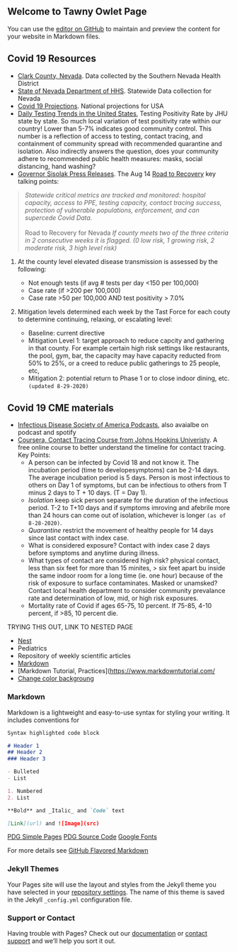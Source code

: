 ## Welcome to Tawny Owlet Page

You can use the [editor on GitHub](https://github.com/tawnyowlet/main/edit/gh-pages/index.md) to maintain and preview the content for your website in Markdown files.
## Covid 19 Resources
- [Clark County, Nevada](https://www.southernnevadahealthdistrict.org/coronavirus#cases). Data collected by the Southern Nevada Health District
- [State of Nevada Department of HHS](https://app.powerbigov.us/view?r=eyJrIjoiMjA2ZThiOWUtM2FlNS00MGY5LWFmYjUtNmQwNTQ3Nzg5N2I2IiwidCI6ImU0YTM0MGU2LWI4OWUtNGU2OC04ZWFhLTE1NDRkMjcwMzk4MCJ9). Statewide Data collection for Nevada
- [Covid 19 Projections](https://covid19.healthdata.org/united-states-of-america).  National projections for USA
- [Daily Testing Trends in the United States](https://coronavirus.jhu.edu/testing/individual-states?fbclid=IwAR02lG-1TMD6qsQ8zJ1-sMgdR-NbrN5K2R80Few3Wpe1M3Hz7TsndHTLBeoWhenever), Testing Positivity Rate by JHU state by state.   So much local variation of test positivity rate within our country! Lower than 5-7% indicates good community control.  This number is a reflection of access to testing, contact tracing, and containment of community spread with recommended quarantine and isolation. Also indirectly answers the question, does your community adhere to recommended public health measures: masks, social distancing, hand washing?
- [Governor Sisolak Press Releases](https://nvhealthresponse.nv.gov/news-resources/press-releases/).  The Aug 14 [Road to Recovery](https://nvhealthresponse.nv.gov/wp-content/uploads/2020/08/Road-to-Recovery.pdf) key talking points:  
>*Statewide critical metrics are tracked and monitored: hospital capacity, access to PPE, testing capacity, contact tracing success, protection of vulnerable populations, enforcement, and can supercede Covid Data.*<br>  
Road to Recovery for Nevada
>*If county meets two of the three criteria in 2 consecutive weeks it is flagged. (0 low risk, 1 growing risk, 2 moderate risk, 3 high level risk)*<br> 

1. At the county level elevated disease transmission is assessed by the following: 
   * Not enough tests (if avg # tests per day <150 per 100,000)
   * Case rate (if >200 per 100,000)
   * Case rate >50 per 100,000 AND test positivity > 7.0%
      
2. Mitigation levels determined each week by the Tast Force  for each couty to determine continuing, relaxing, or escalating level: 
   * Baseline: current directive
   * Mitigation Level 1: target approach to reduce capcity and gathering in that county.  For example certain high risk settings like restaurants, the pool, gym, bar, the capacity may have capacity reducted from 50% to 25%, or a creed to reduce public gatherings to 25 people, etc, 
   * Mitigation 2: potential return to Phase 1 or to close indoor dining, etc.  `(updated 8-29-2020)`
   
   
## Covid 19 CME materials
- [Infectious Disease Society of America Podcasts](https://www.idsociety.org/Podcasts/), also avaialbe on podcast and spotify
- [Coursera, Contact Tracing Course from Johns Hopkins Univeristy](https://www.coursera.org/learn/covid-19-contact-tracing).  A free online course to better understand the timeline for contact tracing. Key Points:
   * A person can be infected by Covid 18 and not know it.  The incubation period (time to developesymptoms) can be 2-14 days.  The average incubation period is 5 days.  Person is most infectious to others on Day 1 of symptoms, but can be infectious to others from T minus 2 days to T + 10 days. (T = Day 1).  
   * _Isolation_ keep sick person separate for the duration of the infectious period.  T-2 to T+10 days and if symptoms imroving and afebrile more than 24 hours can come out of isolation, whichever is longer `(as of 8-28-2020)`.  
   * _Quarantine_ restrict the movement of healthy people for 14 days since last contact with index case.  
   * What is considered exposure?  Contact with index case 2 days before symptoms and anytime during illness.  
   * What types of contact are considered high risk? physical contact, less than six feet for more than 15 minites, > six feet apart bu inside the same indoor room for a long time (ie. one hour) because of the risk of exposure to surface contaminates.  Masked or unamsked? Contact local health department to consider community prevalance rate and determination of low, mid, or high risk exposures.  
   * Mortality rate of Covid if ages 65-75, 10 percent.  If  75-85, 4-10 percent, if >85, 10 percent die.

TRYING THIS OUT, LINK TO NESTED PAGE
- [Nest](https://tawnyowlet.github.io/nest/index.html)
- Pediatrics
- Repository of weekly scientific articles
- [Markdown](https://github.com/tchapi/markdown-cheatsheet)
- [Markdown Tutorial, Practices](https://www.markdowntutorial.com/
- [Change color backgroung](https://www.cross-validated.com/Personal-website-with-Minimal-Mistakes-Jekyll-Theme-HOWTO-Part-II/)
### Markdown

Markdown is a lightweight and easy-to-use syntax for styling your writing. It includes conventions for

```markdown
Syntax highlighted code block

# Header 1
## Header 2
### Header 3

- Bulleted
- List

1. Numbered
2. List

**Bold** and _Italic_ and `Code` text

[Link](url) and ![Image](src)
``` 

[PDG Simple Pages](https://pdg137.github.io/simple-pages/pages/example/?fbclid=IwAR3cimBq6KdUihmAzqIduCS_XNQHvOxlJWmo3qQvQUdlzTnWvJYQDrRu930)
[PDG Source Code](https://raw.githubusercontent.com/pdg137/simple-pages/master/pages/example/index.md?fbclid=IwAR3cimBq6KdUihmAzqIduCS_XNQHvOxlJWmo3qQvQUdlzTnWvJYQDrRu930)
[Google Fonts](https://fonts.google.com/?fbclid=IwAR03Hliez3TxH85mCT2DZQgMc3owx1pGTS51wnBkIPZLp0bgTDlRAERFWQU)

For more details see [GitHub Flavored Markdown](https://guides.github.com/features/mastering-markdown/)

### Jekyll Themes

Your Pages site will use the layout and styles from the Jekyll theme you have selected in your [repository settings](https://github.com/tawnyowlet/main/settings). The name of this theme is saved in the Jekyll `_config.yml` configuration file.

### Support or Contact

Having trouble with Pages? Check out our [documentation](https://docs.github.com/categories/github-pages-basics/) or [contact support](https://github.com/contact) and we’ll help you sort it out.
